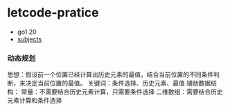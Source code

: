 # letcode-pratice

- go1.20
- [subjects](https://leetcode.cn/studyplan/top-interview-150/)


### 动态规划

思想：假设前一个位置已经计算出历史元素的最值，结合当前位置的不同条件判断，来决定当前位置的最值。
关键词：条件选择、历史元素、最值
辅助数据结构：
常量：不需要结合历史元素计算，只需要条件选择
二维数组：需要结合历史元素计算和条件选择
